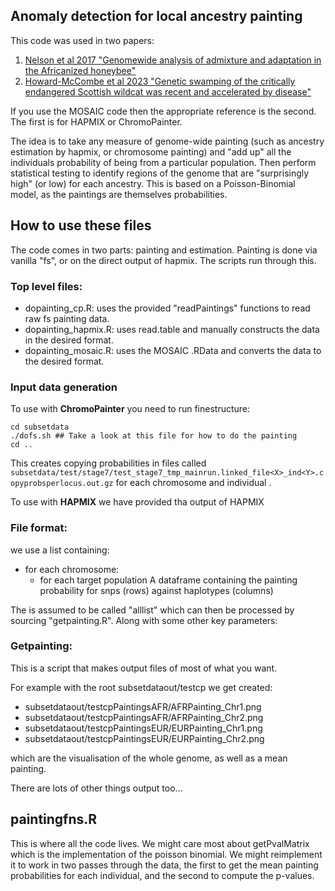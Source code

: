 ## Anomaly detection for local ancestry painting

This code was used in two papers:

1. [Nelson et al 2017 "Genomewide analysis of admixture and adaptation in the Africanized honeybee"](https://onlinelibrary.wiley.com/doi/10.1111/mec.14122)
2. [Howard-McCombe et al 2023 "Genetic swamping of the critically endangered Scottish wildcat was recent and accelerated by disease"](https://papers.ssrn.com/sol3/papers.cfm?abstract_id=4528485)

If you use the MOSAIC code then the appropriate reference is the second. The first is for HAPMIX or ChromoPainter.

The idea is to take any measure of genome-wide painting (such as ancestry estimation by hapmix, or chromosome painting) and "add up" all the individuals probability of being from a particular population. Then perform statistical testing to identify regions of the genome that are "surprisingly high" (or low) for each ancestry. This is based on a Poisson-Binomial model, as the paintings are themselves probabilities.

## How to use these files

The code comes in two parts: painting and estimation. Painting is done via vanilla "fs", or on the direct output of hapmix. The scripts run through this.

### Top level files:
* dopainting_cp.R: uses the provided "readPaintings" functions to read raw fs painting data.
* dopainting_hapmix.R: uses read.table and manually constructs the data in the desired format.
* dopainting_mosaic.R: uses the MOSAIC .RData and converts the data to the desired format.

### Input data generation
To use with **ChromoPainter** you need to run finestructure:

```{sh}
cd subsetdata
./dofs.sh ## Take a look at this file for how to do the painting
cd ..
```

This creates copying probabilities in files called 
`subsetdata/test/stage7/test_stage7_tmp_mainrun.linked_file<X>_ind<Y>.copyprobsperlocus.out.gz`
for each chromosome <X> and individual <Y>.

To use with **HAPMIX** we have provided tha output of HAPMIX

### File format:
we use a list containing:
- for each chromosome:
  - for each target population
	A dataframe containing the painting probability for snps (rows) against haplotypes (columns)

The is assumed to be called "alllist" which can then be processed by sourcing "getpainting.R". Along with some other key parameters:
 
### Getpainting:
This is a script that makes output files of most of what you want.

For example with the root subsetdataout/testcp we get created:

* subsetdataout/testcpPaintingsAFR/AFRPainting_Chr1.png
* subsetdataout/testcpPaintingsAFR/AFRPainting_Chr2.png
* subsetdataout/testcpPaintingsEUR/EURPainting_Chr1.png
* subsetdataout/testcpPaintingsEUR/EURPainting_Chr2.png

which are the visualisation of the whole genome, as well as a mean painting.

There are lots of other things output too...

## paintingfns.R

This is where all the code lives. We might care most about getPvalMatrix which is the implementation of the poisson binomial. We might reimplement it to work in two passes through the data, the first to get the mean painting probabilities for each individual, and the second to compute the p-values.


